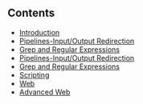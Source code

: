 ## Contents

- [Introduction](./Lecture%201:%20Intro)
- [Pipelines-Input/Output Redirection](#Pipelines-Input/Output-Redirection)
- [Grep and Regular Expressions](#grep-and-regular-expressions)
- [Pipelines-Input/Output Redirection]()
- [Grep and Regular Expressions]()
- [Scripting]()
- [Web]()
- [Advanced Web]()

